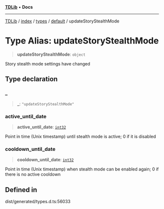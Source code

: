 [**TDLib**](../../../../../../README.md) • **Docs**

***

[TDLib](../../../../../../modules.md) / [index](../../../../../README.md) / [types](../../../README.md) / [default](../README.md) / updateStoryStealthMode

# Type Alias: updateStoryStealthMode

> **updateStoryStealthMode**: `object`

Story stealth mode settings have changed

## Type declaration

### \_

> **\_**: `"updateStoryStealthMode"`

### active\_until\_date

> **active\_until\_date**: [`int32`](int32-1.md)

Point in time (Unix timestamp) until stealth mode is active; 0 if it is disabled

### cooldown\_until\_date

> **cooldown\_until\_date**: [`int32`](int32-1.md)

Point in time (Unix timestamp) when stealth mode can be enabled again; 0 if there is no active cooldown

## Defined in

dist/generated/types.d.ts:56033
